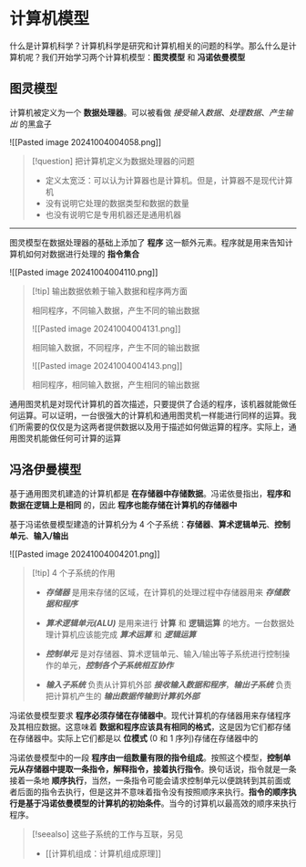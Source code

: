 # 计算机模型

什么是计算机科学？计算机科学是研究和计算机相关的问题的科学。那么什么是计算机呢？我们开始学习两个计算机模型：**图灵模型** 和 **冯诺依曼模型**

## 图灵模型

计算机被定义为一个 **数据处理器**。可以被看做 _接受输入数据_、_处理数据_、_产生输出_ 的黑盒子

![[Pasted image 20241004004058.png]]

> [!question] 把计算机定义为数据处理器的问题
> + 定义太宽泛：可以认为计算器也是计算机。但是，计算器不是现代计算机
> + 没有说明它处理的数据类型和数据的数量
> + 也没有说明它是专用机器还是通用机器

---

图灵模型在数据处理器的基础上添加了 **程序** 这一额外元素。程序就是用来告知计算机如何对数据进行处理的 **指令集合**

![[Pasted image 20241004004110.png]]

> [!tip] 输出数据依赖于输入数据和程序两方面
> 
> 相同程序，不同输入数据，产生不同的输出数据
> 
> ![[Pasted image 20241004004131.png]]
> 
> 相同输入数据，不同程序，产生不同的输出数据
>   
> ![[Pasted image 20241004004143.png]]
>   
> 相同程序，相同输入数据，产生相同的输出数据

通用图灵机是对现代计算机的首次描述，只要提供了合适的程序，该机器就能做任何运算。可以证明，一台很强大的计算机和通用图灵机一样能进行同样的运算。我们所需要的仅仅是为这两者提供数据以及用于描述如何做运算的程序。实际上，通用图灵机能做任何可计算的运算

## 冯洛伊曼模型

基于通用图灵机建造的计算机都是 **在存储器中存储数据**。冯诺依曼指出，**程序和数据在逻辑上是相同** 的，因此 **程序也能存储在计算机的存储器中**

基于冯诺依曼模型建造的计算机分为 $4$ 个子系统：**存储器**、**算术逻辑单元**、**控制单元**、**输入/输出**

![[Pasted image 20241004004201.png]]

> [!tip] $4$ 个子系统的作用
> + **_存储器_** 是用来存储的区域，在计算机的处理过程中存储器用来 **_存储数据和程序_**
>   
> + **_算术逻辑单元(ALU)_** 是用来进行 **计算** 和 **逻辑运算** 的地方。一台数据处理计算机应该能完成 **_算术运算_** 和 **_逻辑运算_**
>   
> + **_控制单元_** 是对存储器、算术逻辑单元、输入/输出等子系统进行控制操作的单元，**_控制各个子系统相互协作_**
>   
> + **_输入子系统_** 负责从计算机外部 **_接收输入数据和程序_**，**_输出子系统_** 负责把计算机产生的 **_输出数据传输到计算机外部_**

冯诺依曼模型要求 **程序必须存储在存储器中**。现代计算机的存储器用来存储程序及其相应数据。这意味着 **数据和程序应该具有相同的格式**，这是因为它们都存储在存储器中。实际上它们都是以 **位模式** ($0$ 和 $1$ 序列)存储在存储器中的

冯诺依曼模型中的一段 **程序由一组数量有限的指令组成**。按照这个模型，**控制单元从存储器中提取一条指令，解释指令，接着执行指令**。换句话说，指令就是一条接着一条地 **顺序执行**，当然，一条指令可能会请求控制单元以便跳转到其前面或者后面的指令去执行，但是这并不意味着指令没有按照顺序来执行。**指令的顺序执行是基于冯诺依曼模型的计算机的初始条件**。当今的讨算机以最高效的顺序来执行程序。

> [!seealso] 这些子系统的工作与互联，另见
> + [[计算机组成：计算机组成原理]]
